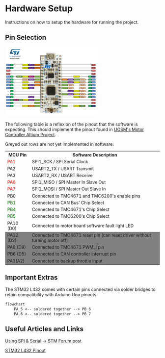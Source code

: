# Hardware Setup

Instructions on how to setup the hardware for running the project.

## Pin Selection

<a href="https://os.mbed.com/platforms/ST-Nucleo-L432KC/" target="_blank" rel="noopener noreferrer">
    <img style="width: 60%" src="Images/L432pinout.png"/>
</a>

The following table is a reflexion of the pinout that the software is expecting.
This should implement the pinout found in [UOSM's Motor Controller Altium Project](https://americas-uottawa-supermileage-university-of-ottawa.365.altium.com/designs/C21FB5C9-79EE-43FC-82E7-9FBE7B9497B3).

Greyed out rows are not yet implemented in software.

<table>
    <tr>
        <th>MCU Pin</th>
        <th>Software Description</th>
    </tr>
    <tr>
        <td style="color: red">PA1</td>
        <td>SPI1_SCK / SPI Serial Clock</td>
    </tr>
    <tr>
        <td>PA2</td>
        <td>USART2_TX / USART Transmit</td>
    </tr>
    <tr>
        <td>PA3</td>
        <td>USART2_RX / USART Receive</td>
    </tr>
    <tr>
        <td style="color: red">PA6</td>
        <td>SPI1_MISO / SPI Master In Slave Out</td>
    </tr>
    <tr>
        <td style="color: red">PA7</td>
        <td>SPI1_MOSI / SPI Master Out Slave In</td>
    </tr>
    <tr>
        <td>PB0</td>
        <td>Connected to TMC4671 and TMC6200's enable pins</td>
    </tr>
    <tr>
        <td style="color: green">PB1</td>
        <td>Connected to CAN Bus' Chip Select</td>
    </tr>
    <tr>
        <td style="color: green">PB4</td>
        <td>Connected to TMC4671's Chip Select</td>
    </tr>
    <tr>
        <td style="color: green">PB5</td>
        <td>Connected to TMC6200's Chip Select</td>
    </tr>
    <tr>
        <td>PA10 (D0)</td>
        <td>Connected to motor board software fault light LED</td>
    </tr>
    <tr style="background-color: grey">
        <td>PA12 (D2)</td>
        <td>Connected to TMC4671 reset pin (can reset driver without turning motor off)</td>
    </tr>
    <tr style="background-color: grey">
        <td>PA8 (D9)</td>
        <td>Connected to TMC4671 PWM_I pin </td>
    </tr>
    </tr>
    <tr style="background-color: grey">
        <td>PB6 (D5)</td>
        <td>Connected to CAN controller interrupt pin </td>
    </tr>
    <tr style="background-color: grey">
        <td>PA3(A2)</td>
        <td>Connected to backup throttle input </td>
    </tr>
</table>

## Important Extras

The STM32 L432 comes with certain pins connected via solder bridges to retain compatibility with Arduino Uno pinouts

```mermaid
flowchart
    PA_5 <-- soldered together --> PB_6
    PA_6 <-- soldered together --> PB_7
```

## Useful Articles and Links

[Using SPI & Serial -> STM Forum post](https://os.mbed.com/questions/79508/Conflict-between-serial-port-and-spi-on-/)

[STM32 L432 Pinout](https://os.mbed.com/platforms/ST-Nucleo-L432KC/)
